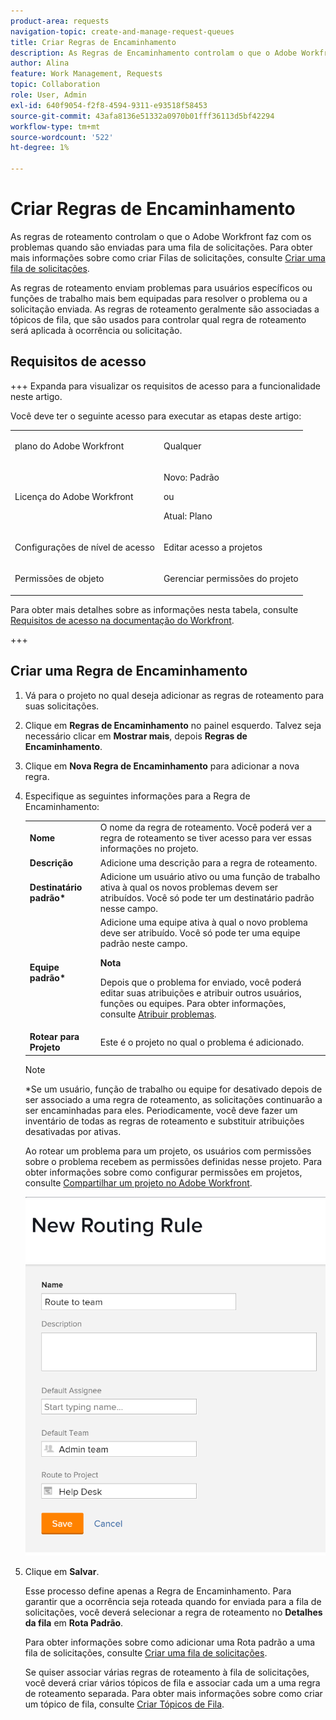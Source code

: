 ```yaml
---
product-area: requests
navigation-topic: create-and-manage-request-queues
title: Criar Regras de Encaminhamento
description: As Regras de Encaminhamento controlam o que o Adobe Workfront faz com os problemas quando eles são enviados para uma Fila de solicitações. Para obter mais informações sobre como criar Filas de solicitações, consulte Criar uma fila de solicitações.
author: Alina
feature: Work Management, Requests
topic: Collaboration
role: User, Admin
exl-id: 640f9054-f2f8-4594-9311-e93518f58453
source-git-commit: 43afa8136e51332a0970b01fff36113d5bf42294
workflow-type: tm+mt
source-wordcount: '522'
ht-degree: 1%

---
```


# Criar Regras de Encaminhamento

<!-- Audited: 12/2023 -->

As regras de roteamento controlam o que o Adobe Workfront faz com os problemas quando são enviadas para uma fila de solicitações. Para obter mais informações sobre como criar Filas de solicitações, consulte [Criar uma fila de solicitações](../../../manage-work/requests/create-and-manage-request-queues/create-request-queue.md).

As regras de roteamento enviam problemas para usuários específicos ou funções de trabalho mais bem equipadas para resolver o problema ou a solicitação enviada. As regras de roteamento geralmente são associadas a tópicos de fila, que são usados para controlar qual regra de roteamento será aplicada à ocorrência ou solicitação.

## Requisitos de acesso

+++ Expanda para visualizar os requisitos de acesso para a funcionalidade neste artigo.

<!--drafted - replace the table at P&P:

<table style="table-layout:auto"> 
 <col> 
 <col> 
 <tbody> 
  <tr> 
   <td role="rowheader">Adobe Workfront plan*</td> 
   <td> <p>Any </p> </td> 
  </tr> 
  <tr> 
   <td role="rowheader">Adobe Workfront license*</td> 
   <td> <p>Current license: Standard </p> 
   Or
   <p>Legacy license: Plan </p> </td> 
  </tr> 
  <tr> 
   <td role="rowheader">Access level configurations*</td> 
   <td> <p>Edit access to Projects</p> <p><b>NOTE</b>
   
   If you still don't have access, ask your Workfront administrator if they set additional restrictions in your access level. For information on how a Workfront administrator can modify your access level, see <a href="../../../administration-and-setup/add-users/configure-and-grant-access/create-modify-access-levels.md" class="MCXref xref">Create or modify custom access levels</a>.</p> </td> 
  </tr> 
  <tr> 
   <td role="rowheader">Object permissions</td> 
   <td> <p> Manage permissions to the project</p> <p>For information on requesting additional access, see <a href="../../../workfront-basics/grant-and-request-access-to-objects/request-access.md" class="MCXref xref">Request access to objects </a>.</p> </td> 
  </tr> 
 </tbody> 
</table>
-->

Você deve ter o seguinte acesso para executar as etapas deste artigo:

<table style="table-layout:auto"> 
 <col> 
 <col> 
 <tbody> 
  <tr> 
   <td role="rowheader">plano do Adobe Workfront</td> 
   <td> <p>Qualquer </p> </td> 
  </tr> 
  <tr> 
   <td role="rowheader">Licença do Adobe Workfront</td> 
   <td>
    <p>Novo: Padrão</p>
    <p>ou</p>
    <p>Atual: Plano</p></td> 
  </tr> 
  <tr> 
   <td role="rowheader">Configurações de nível de acesso</td> 
   <td> <p>Editar acesso a projetos</p> </td> 
  </tr> 
  <tr> 
   <td role="rowheader">Permissões de objeto</td> 
   <td> <p> Gerenciar permissões do projeto</p> </td> 
  </tr> 
 </tbody> 
</table>

Para obter mais detalhes sobre as informações nesta tabela, consulte [Requisitos de acesso na documentação do Workfront](/help/quicksilver/administration-and-setup/add-users/access-levels-and-object-permissions/access-level-requirements-in-documentation.md).

+++

## Criar uma Regra de Encaminhamento

1. Vá para o projeto no qual deseja adicionar as regras de roteamento para suas solicitações.
1. Clique em **Regras de Encaminhamento** no painel esquerdo. Talvez seja necessário clicar em **Mostrar mais**, depois **Regras de Encaminhamento**.
1. Clique em **Nova Regra de Encaminhamento** para adicionar a nova regra.
1. Especifique as seguintes informações para a Regra de Encaminhamento:

   <table style="table-layout:auto"> 
    <col> 
    <col> 
    <thead> 
     </thead> 
    <tbody> 
     <tr> 
      <td role="rowheader"><strong>Nome</strong> </td> 
      <td>O nome da regra de roteamento. Você poderá ver a regra de roteamento se tiver acesso para ver essas informações no projeto.</td> 
     </tr> 
     <tr> 
      <td role="rowheader"><strong>Descrição</strong> </td> 
      <td>Adicione uma descrição para a regra de roteamento.</td> 
     </tr> 
     <tr> 
      <td role="rowheader"><strong>Destinatário padrão*</strong> </td> 
      <td>Adicione um usuário ativo ou uma função de trabalho ativa à qual os novos problemas devem ser atribuídos. Você só pode ter um destinatário padrão nesse campo. </td> 
     </tr> 
     <tr> 
      <td role="rowheader"><strong>Equipe padrão*</strong> </td> 
      <td>Adicione uma equipe ativa à qual o novo problema deve ser atribuído. Você só pode ter uma equipe padrão neste campo.

   <p><b>Nota</b></p>

   Depois que o problema for enviado, você poderá editar suas atribuições e atribuir outros usuários, funções ou equipes. Para obter informações, consulte  <a href="../../../manage-work/issues/manage-issues/assign-issues.md">Atribuir problemas</a>.

   </td> 
     </tr> 
     <tr> 
      <td role="rowheader"><strong>Rotear para Projeto</strong> </td> 
      <td>Este é o projeto no qual o problema é adicionado.</td> 
     </tr> 
    </tbody> 
   </table>

   >[!NOTE]
   >
   >*Se um usuário, função de trabalho ou equipe for desativado depois de ser associado a uma regra de roteamento, as solicitações continuarão a ser encaminhadas para eles. Periodicamente, você deve fazer um inventário de todas as regras de roteamento e substituir atribuições desativadas por ativas.

   Ao rotear um problema para um projeto, os usuários com permissões sobre o problema recebem as permissões definidas nesse projeto. Para obter informações sobre como configurar permissões em projetos, consulte [Compartilhar um projeto no Adobe Workfront](../../../workfront-basics/grant-and-request-access-to-objects/share-a-project.md).

   ![Caixa Nova Regra de Encaminhamento](assets/new-routing-rule-box.png)

1. Clique em **Salvar**.

   Esse processo define apenas a Regra de Encaminhamento. Para garantir que a ocorrência seja roteada quando for enviada para a fila de solicitações, você deverá selecionar a regra de roteamento no **Detalhes da fila** em **Rota Padrão**.

   Para obter informações sobre como adicionar uma Rota padrão a uma fila de solicitações, consulte [Criar uma fila de solicitações](../../../manage-work/requests/create-and-manage-request-queues/create-request-queue.md).

   Se quiser associar várias regras de roteamento à fila de solicitações, você deverá criar vários tópicos de fila e associar cada um a uma regra de roteamento separada. Para obter mais informações sobre como criar um tópico de fila, consulte [Criar Tópicos de Fila](../../../manage-work/requests/create-and-manage-request-queues/create-queue-topics.md).
